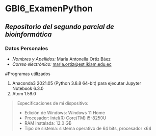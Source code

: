 # GBI6_ExamenPython

***Repositorio del segundo parcial de bioinformática***
-
### Datos Personales
- *Nombres y Apellidos:* María Antonella Ortiz Báez
- *Correo electrónico:* maria.ortiz@est.ikiam.edu.ec

#Programas utilizados
1. Anaconda3 2021.05 (Python 3.8.8 64-bit) para ejecutar Jupyter Notebook 6.3.0
2. Atom 1.58.0

> Especificaciones de mi dispositivo: 
> - Edición de Windows: Windows 11 Home
> - Procesador: Intel(R) Core(TM) i5-8250U
> - RAM instalada: 12.0 GB
> - Tipo de sistema: sistema operativo de 64 bits, procesador x64
